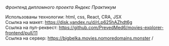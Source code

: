 *Фронтенд дипломного проекта Яндекс Практикум*

Использованы технологии: html, css, React, CRA, JSX\
Ссылка на макет: https://disk.yandex.ru/d/rLp625hAZhdt6g \
Ссылка на пул-реквест: https://github.com/PrevedMed6/movies-explorer-frontend/pull/11 \
Ссылка на сервер: https://bigbelka.movies.nomoredomains.monster /

